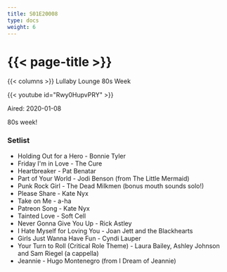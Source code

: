 ```yaml
---
title: S01E20008
type: docs
weight: 6
---
```


# {{< page-title >}}

{{< columns >}}
Lullaby Lounge 80s Week

{{< youtube id="Rwy0HupvPRY" >}}

Aired: 2020-01-08

80s week!

### Setlist
* Holding Out for a Hero - Bonnie Tyler
* Friday I'm in Love - The Cure
* Heartbreaker - Pat Benatar
* Part of Your World - Jodi Benson (from The Little Mermaid)
* Punk Rock Girl - The Dead Milkmen (bonus mouth sounds solo!)
* Please Share - Kate Nyx
* Take on Me - a-ha
* Patreon Song - Kate Nyx
* Tainted Love - Soft Cell
* Never Gonna Give You Up - Rick Astley
* I Hate Myself for Loving You - Joan Jett and the Blackhearts
* Girls Just Wanna Have Fun - Cyndi Lauper
* Your Turn to Roll (Critical Role Theme) - Laura Bailey, Ashley Johnson and Sam Riegel (a cappella)
* Jeannie - Hugo Montenegro (from I Dream of Jeannie)
